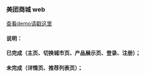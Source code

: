 ### 美团商城 web  
[查看demo请戳这里](https://rolginluo.github.io/mt-app/dist)
#### 说明：
#### 已完成（主页、切换城市页、产品展示页、登录、注册）；
#### 未完成（详情页、推荐列表页）；
